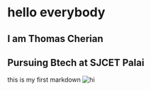 # hello everybody
## I am Thomas Cherian 
## Pursuing Btech at SJCET Palai
this is my first markdown 
![hi](https://github.com/user-attachments/assets/d6e3b2cd-28c1-4d90-a922-972092fb3a26)

